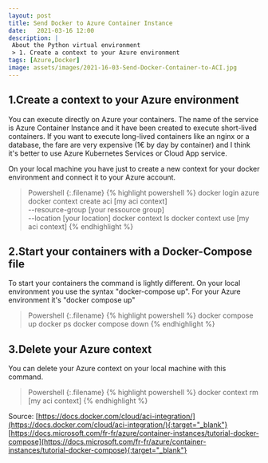 ```yaml
---
layout: post
title: Send Docker to Azure Container Instance
date:   2021-03-16 12:00
description: |
 About the Python virtual environment
 > 1. Create a context to your Azure environment
tags: [Azure,Docker]
image: assets/images/2021-16-03-Send-Docker-Container-to-ACI.jpg
---
```


## 1.Create a context to your Azure environment

You can execute directly on Azure your containers. The name of the service is Azure Container Instance and it have been created to execute short-lived containers. If you want to execute long-lived containers like an nginx or a database, the fare are very expensive (1€ by day by container) and I think it's better to use Azure Kubernetes Services or Cloud App service. 

On your local machine you have just to create a new context for your docker environment and connect it to your Azure account.

>Powershell
{:.filename}
{% highlight powershell %}
docker login azure
docker context create aci [my aci context] \
    --resource-group [your ressource group] \
    --location [your location]
docker context ls
docker context use [my aci context]
{% endhighlight %}

## 2.Start your containers with a Docker-Compose file

To start your containers the command is lightly different.
On your local environment you use the syntax "docker-compose up". For your Azure environment it's "docker compose up" 

>Powershell
{:.filename}
{% highlight powershell %}
docker compose up
docker ps
docker compose down
{% endhighlight %}

## 3.Delete your Azure context

You can delete your Azure context on your local machine with this command.

>Powershell
{:.filename}
{% highlight powershell %}
docker context rm [my aci context]
{% endhighlight %}

Source:
[https://docs.docker.com/cloud/aci-integration/](https://docs.docker.com/cloud/aci-integration/){:target="_blank"}
[https://docs.microsoft.com/fr-fr/azure/container-instances/tutorial-docker-compose](https://docs.microsoft.com/fr-fr/azure/container-instances/tutorial-docker-compose){:target="_blank"}